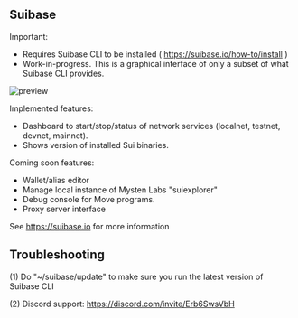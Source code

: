 ## Suibase

Important:
  - Requires Suibase CLI to be installed ( https://suibase.io/how-to/install )
  - Work-in-progress. This is a graphical interface of only a subset of what Suibase CLI provides.

![preview](media/vscode_preview.png)

Implemented features:
  - Dashboard to start/stop/status of network services (localnet, testnet, devnet, mainnet).
  - Shows version of installed Sui binaries.

Coming soon features:
  - Wallet/alias editor 
  - Manage local instance of Mysten Labs "suiexplorer"
  - Debug console for Move programs.
  - Proxy server interface
  
See https://suibase.io for more information

## Troubleshooting

(1) Do "~/suibase/update" to make sure you run the latest version of Suibase CLI

(2) Discord support: https://discord.com/invite/Erb6SwsVbH
